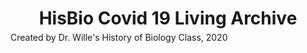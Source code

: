 
<h1 align="center" style="border-bottom: none !important; margin-bottom: 5px !important;">HisBio Covid 19 Living Archive</h1>
Created by Dr. Wille's History of Biology Class, 2020